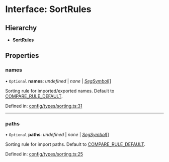 # Interface: SortRules

## Hierarchy

* **SortRules**

## Properties

### names

• `Optional` **names**: *undefined* \| *none* \| [*SegSymbol*](../README.md#segsymbol)[]

Sorting rule for imported/exported names. Default to
[COMPARE_RULE_DEFAULT](../README.md#COMPARE_RULE_DEFAULT).

Defined in: [config/types/sorting.ts:31](https://github.com/daidodo/format-imports/blob/38995ba/src/lib/config/types/sorting.ts#L31)

___

### paths

• `Optional` **paths**: *undefined* \| *none* \| [*SegSymbol*](../README.md#segsymbol)[]

Sorting rule for import paths. Default to
[COMPARE_RULE_DEFAULT](../README.md#COMPARE_RULE_DEFAULT).

Defined in: [config/types/sorting.ts:25](https://github.com/daidodo/format-imports/blob/38995ba/src/lib/config/types/sorting.ts#L25)
